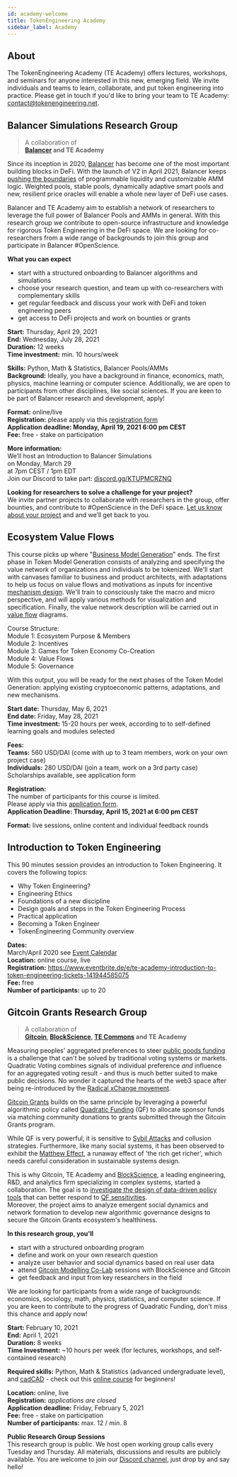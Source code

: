 ```yaml
---
id: academy-welcome
title: TokenEngineering Academy
sidebar_label: Academy
---
```

## About

The TokenEngineering Academy (TE Academy) offers lectures, workshops, and seminars for anyone interested in this new, emerging field. We invite individuals and teams to learn, collaborate, and put token engineering into practice. Please get in touch if you'd like to bring your team to TE Academy: <contact@tokenengineering.net>.  


## Balancer Simulations Research Group

> A collaboration of  
> **[Balancer](https://balancer.finance/) and TE Academy**

Since its inception in 2020, [Balancer](https://balancer.finance/) has become one of the most important building blocks in DeFi. With the launch of V2 in April 2021, Balancer keeps [pushing the boundaries](https://medium.com/balancer-protocol/balancer-v2-generalizing-amms-16343c4563ff) of programmable liquidity and customizable AMM logic. Weighted pools, stable pools, dynamically adaptive smart pools and new, resilient price oracles will enable a whole new layer of DeFi use cases.

Balancer and TE Academy aim to establish a network of researchers to leverage the full power of Balancer Pools and AMMs in general. With this research group we contribute to open-source infrastructure and knowledge for rigorous Token Engineering in the DeFi space. We are looking for co-researchers from a wide range of backgrounds to join this group and participate in Balancer #OpenScience. 

**What you can expect**
- start with a structured onboarding to Balancer algorithms and simulations
- choose your research question, and team up with co-researchers with complementary skills
- get regular feedback and discuss your work with DeFi and token engineering peers
- get access to DeFi projects and work on bounties or grants  

**Start:** Thursday, April 29, 2021  
**End:**  Wednesday, July 28, 2021  
**Duration:** 12 weeks  
**Time investment:** min. 10 hours/week  

**Skills:** Python, Math & Statistics, Balancer Pools/AMMs  
**Background:** Ideally, you have a background in finance, economics, math, physics, machine learning or computer science. Additionally, we are open to participants from other disciplines, like social sciences. If you are keen to be part of Balancer research and development, apply!  

**Format:** online/live  
**Registration:** please apply via this [registration form](https://forms.gle/NBQLYpFL7CmbiXAE8)  
**Application deadline: Monday, April 19, 2021 6:00 pm CEST**  
**Fee:** free - stake on participation  

**More information:**  
We’ll host an Introduction to Balancer Simulations   
on Monday, March 29  
at 7pm CEST / 1pm EDT  
Join our Discord to take part: [discord.gg/KTUPMCRZNQ](https://discord.gg/KTUPMCRZNQ)  

**Looking for researchers to solve a challenge for your project?**  
We invite partner projects to collaborate with researchers in the group, offer bounties, and contribute to #OpenScience in the DeFi space.
[Let us know about your project](https://forms.gle/XU43NAJ8oza4r2yf9) and and we’ll get back to you.  

## Ecosystem Value Flows

This course picks up where "[Business Model Generation](https://en.wikipedia.org/wiki/Business_Model_Canvas#cite_note-Osterwalder2010-3)" ends. The first phase in Token Model Generation consists of analyzing and specifying the value network of organizations and individuals to be tokenized. We'll start with canvases familiar to business and product architects, with adaptations to help us focus on value flows and motivations as inputs for incentive [mechanism design](https://en.wikipedia.org/wiki/Mechanism_design). We'll train to consciously take the macro and micro perspective, and will apply various methods for visualization and specification. Finally, the value network description will be carried out in [value flow](https://systemic2016.wordpress.com/system-dynamics-stock-and-flow-modelling/) diagrams.  

Course Structure:  
Module 1: Ecosystem Purpose & Members  
Module 2: Incentives  
Module 3: Games for Token Economy Co-Creation  
Module 4: Value Flows  
Module 5: Governance  

With this output, you will be ready for the next phases of the Token Model Generation: applying existing cryptoeconomic patterns, adaptations, and new mechanisms.  

**Start date:** Thursday, May 6, 2021  
**End date:** Friday, May 28, 2021  
**Time investment:** 15-20 hours per week, according to to self-defined learning goals and modules selected 

**Fees:**  
**Teams:** 560 USD/DAI (come with up to 3 team members, work on your own project case)  
**Individuals:** 280 USD/DAI (join a team, work on a 3rd party case)  
Scholarships available, see application form  

**Registration:**  
The number of participants for this course is limited.  
Please apply via this [application form](https://forms.gle/3MSSkkDA21ZaKNUr8).  
**Application Deadline: Thursday, April 15, 2021 at 6:00 pm CEST**  

**Format:** live sessions, online content and individual feedback rounds 


## Introduction to Token Engineering

This 90 minutes session provides an introduction to Token Engineering. It covers the following topics:  
- Why Token Engineering?
- Engineering Ethics
- Foundations of a new discipline
- Design goals and steps in the Token Engineering Process
- Practical application
- Becoming a Token Engineer
- TokenEngineering Community overview
  
**Dates:**  
March/April 2020 see [Event Calendar](https://tokenengineeringcommunity.github.io/website/docs/events-welcome)  
**Location:** online course, live  
**Registration:** https://www.eventbrite.de/e/te-academy-introduction-to-token-engineering-tickets-141944585075  
**Fee:** free  
**Number of participants:** up to 20   


## Gitcoin Grants Research Group 

> A collaboration of  
> **[Gitcoin](https://gitcoin.co/), [BlockScience](https://block.science/), [TE Commons](https://tecommons.org/) and TE Academy**  

Measuring peoples' aggregated preferences to steer [public goods funding](https://vitalik.ca/general/2019/12/07/quadratic.html) is a challenge that can't be solved by traditional voting systems or markets.  
Quadratic Voting combines signals of individual preference *and* influence for an aggregated voting result - and thus is much better suited to make public decisions.
No wonder it captured the hearts of the web3 space after being re-introduced by the [Radical xChange movement](https://www.radicalxchange.org/).

[Gitcoin Grants](https://gitcoin.co/grants/) builds on the same principle by leveraging a powerful algorithmic policy called [Quadratic Funding](https://wtfisqf.com/?grant=&grant=&grant=&grant=&match=1000) (QF) to allocate sponsor funds via matching community donations to grants submitted through the Gitcoin Grants program. 

While QF is very powerful, it is sensitive to [Sybil Attacks](https://en.wikipedia.org/wiki/Quadratic_voting#Sybil_Attacks) and collusion strategies. Furthermore, like many social systems, it has been observed to exhibit the [Matthew Effect](https://en.wikipedia.org/wiki/Matthew_effect), a runaway effect of 'the rich get richer', which needs careful consideration in sustainable systems design.

This is why Gitcoin, TE Academy and [BlockScience](https://block.science/), a leading engineering, R&D, and analytics firm specializing in complex systems, started a collaboration. The goal is to [investigate the design of data-driven policy tools](https://medium.com/block-science/towards-computer-aided-governance-of-gitcoin-grants-730de7bcdbef) that can better respond to [QF sensitivities](https://medium.com/block-science/colluding-communities-or-new-markets-f64194a1b754).  
Moreover, the project aims to analyze emergent social dynamics and network formation to develop new algorithmic governance designs to secure the Gitcoin Grants ecosystem's healthiness.

**In this research group, you'll**
* start with a structured onboarding program
* define and work on your own research question
* analyze user behavior and social dynamics based on real user data
* attend [Gitcoin Modelling Co-Lab](https://www.notion.so/Gitcoin-Modelling-Co-Lab-TL-DR-dba6e25863a1413a81e75f989f4a1f67) sessions with BlockScience and Gitcoin
* get feedback and input from key researchers in the field

We are looking for participants from a wide range of backgrounds: economics, sociology, math, physics, statistics, and computer science.
If you are keen to contribute to the progress of Quadratic Funding, don't miss this chance and apply now!  

**Start:** February 10, 2021  
**End:** April 1, 2021  
**Duration:** 8 weeks  
**Time Investment:** ~10 hours per week (for lectures, workshops, and self-contained research)  

**Required skills:** Python, Math & Statistics (advanced undergraduate level), and [cadCAD](https://cadcad.org/) - check out this [online course](https://www.cadcad.education) for beginners! 

**Location:** online, live  
**Registration:** *applications are closed*    
**Application deadline:** Friday, February 5, 2021  
**Fee:** free - stake on participation  
**Number of participants:**  max. 12 / min. 8  

**Public Research Group Sessions**  
This research group is public. We host open working group calls every Tuesday and Thursday. All materials, discussions and results are publicly available. You are welcome to join our [Discord channel](https://discord.gg/BpHaFMpmjD), just drop by and say hello!

 





